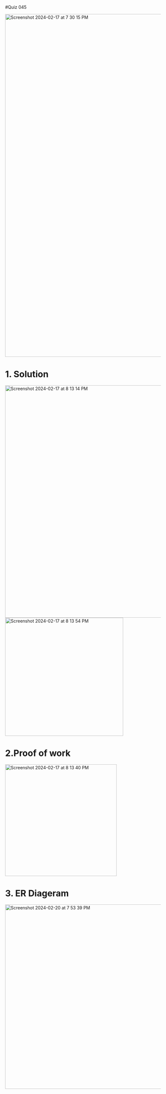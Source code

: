 #Quiz 045

<img width="1108" alt="Screenshot 2024-02-17 at 7 30 15 PM" src="https://github.com/K-Schriber/Unit-3-Comp-Sci/assets/142757998/fea2ed94-1ad6-485b-9fed-2bd7d271f57e">


# 1. Solution

<img width="751" alt="Screenshot 2024-02-17 at 8 13 14 PM" src="https://github.com/K-Schriber/Unit-3-Comp-Sci/assets/142757998/f39515c0-7894-49ab-9087-84abc65a1a7c">



<img width="382" alt="Screenshot 2024-02-17 at 8 13 54 PM" src="https://github.com/K-Schriber/Unit-3-Comp-Sci/assets/142757998/9d677c0e-bd5b-4b4d-8ade-18aa0fbfc42d">


# 2.Proof of work
<img width="361" alt="Screenshot 2024-02-17 at 8 13 40 PM" src="https://github.com/K-Schriber/Unit-3-Comp-Sci/assets/142757998/f606c206-af70-4c80-bc86-cb236818edad">


# 3.  ER Diageram

<img width="596" alt="Screenshot 2024-02-20 at 7 53 39 PM" src="https://github.com/K-Schriber/Unit-3-Comp-Sci/assets/142757998/b993c284-8581-4eaf-8bd5-a7163c858162">






